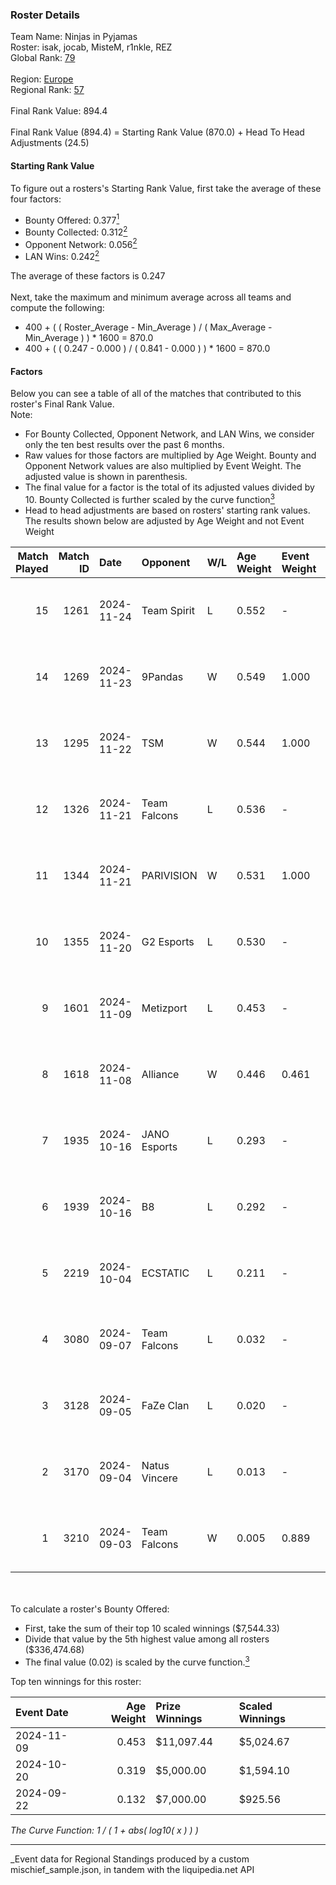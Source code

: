 ### Roster Details<br />
Team Name: Ninjas in Pyjamas<br />
Roster: isak, jocab, MisteM, r1nkle, REZ<br />
Global Rank: [79](../../standings_global_2025_03_01.md)<br />
<br />
Region: [Europe]( ../../standings_europe_2025_03_01.md)<br />
Regional Rank: [57]( ../../standings_europe_2025_03_01.md)<br />
<br />
Final Rank Value:  894.4<br />
<br />
Final Rank Value (894.4) = Starting Rank Value (870.0) + Head To Head Adjustments (24.5)<br />

#### Starting Rank Value<br />
To figure out a rosters's Starting Rank Value, first take the average of these four factors:<br />
- Bounty Offered: 0.377[<sup>1</sup>](#table2)
- Bounty Collected: 0.312[<sup>2</sup>](#table1)
- Opponent Network: 0.056[<sup>2</sup>](#table1)
- LAN Wins: 0.242[<sup>2</sup>](#table1)

The average of these factors is 0.247<br />
<br />
Next, take the maximum and minimum average across all teams and compute the following:<br />
- 400 + ( ( Roster_Average - Min_Average ) / ( Max_Average - Min_Average ) ) * 1600 = 870.0
- 400 + ( ( 0.247 - 0.000 ) / ( 0.841 - 0.000 ) ) * 1600 = 870.0


#### Factors<br />
Below you can see a table of all of the matches that contributed to this roster's Final Rank Value.<br />
Note:<br />

- For Bounty Collected, Opponent Network, and LAN Wins, we consider only the ten best results over the past 6 months.
- Raw values for those factors are multiplied by Age Weight. Bounty and Opponent Network values are also multiplied by Event Weight. The adjusted value is shown in parenthesis.
- The final value for a factor is the total of its adjusted values divided by 10. Bounty Collected is further scaled by the curve function[<sup>3</sup>](#curveFunction)
- Head to head adjustments are based on rosters' starting rank values. The results shown below are adjusted by Age Weight and not Event Weight
<span id="table1"></span><br />


| Match Played | Match ID | Date       | Opponent      | W/L | Age Weight | Event Weight | Bounty Collected | Opponent Network | LAN Wins  | H2H Adj. | Roster                           |
| -: | -: | :- | :- | :- | :- | :- | :- | :- | :- | -: | :- |
|           15 |     1261 | 2024-11-24 | Team Spirit   | L   | 0.552      | -            | -                | -                | -         |    -0.04 | isak, jocab, MisteM, r1nkle, REZ |
|           14 |     1269 | 2024-11-23 | 9Pandas       | W   | 0.549      | 1.000        | 0.084 (0.046)    | 0.560 (0.307)    | 1 (0.549) |    13.94 | isak, jocab, MisteM, r1nkle, REZ |
|           13 |     1295 | 2024-11-22 | TSM           | W   | 0.544      | 1.000        | 0.009 (0.005)    | 0.167 (0.091)    | 1 (0.544) |     5.97 | isak, jocab, MisteM, r1nkle, REZ |
|           12 |     1326 | 2024-11-21 | Team Falcons  | L   | 0.536      | -            | -                | -                | -         |    -0.06 | isak, jocab, MisteM, r1nkle, REZ |
|           11 |     1344 | 2024-11-21 | PARIVISION    | W   | 0.531      | 1.000        | 0.006 (0.003)    | 0.077 (0.041)    | 1 (0.531) |     5.67 | isak, jocab, MisteM, r1nkle, REZ |
|           10 |     1355 | 2024-11-20 | G2 Esports    | L   | 0.530      | -            | -                | -                | -         |    -0.07 | isak, jocab, MisteM, r1nkle, REZ |
|            9 |     1601 | 2024-11-09 | Metizport     | L   | 0.453      | -            | -                | -                | -         |    -2.50 | isak, jocab, MisteM, r1nkle, REZ |
|            8 |     1618 | 2024-11-08 | Alliance      | W   | 0.446      | 0.461        | 0.015 (0.003)    | 0.595 (0.123)    | 1 (0.446) |     9.56 | isak, jocab, MisteM, r1nkle, REZ |
|            7 |     1935 | 2024-10-16 | JANO Esports  | L   | 0.293      | -            | -                | -                | -         |    -4.71 | isak, jocab, MisteM, r1nkle, REZ |
|            6 |     1939 | 2024-10-16 | B8            | L   | 0.292      | -            | -                | -                | -         |    -1.10 | isak, jocab, MisteM, r1nkle, REZ |
|            5 |     2219 | 2024-10-04 | ECSTATIC      | L   | 0.211      | -            | -                | -                | -         |    -2.32 | isak, jocab, MisteM, r1nkle, REZ |
|            4 |     3080 | 2024-09-07 | Team Falcons  | L   | 0.032      | -            | -                | -                | -         |    -0.00 | alex, isak, maxster, r1nkle, REZ |
|            3 |     3128 | 2024-09-05 | FaZe Clan     | L   | 0.020      | -            | -                | -                | -         |    -0.00 | alex, isak, maxster, r1nkle, REZ |
|            2 |     3170 | 2024-09-04 | Natus Vincere | L   | 0.013      | -            | -                | -                | -         |    -0.00 | alex, isak, maxster, r1nkle, REZ |
|            1 |     3210 | 2024-09-03 | Team Falcons  | W   | 0.005      | 0.889        | 0.927 (0.005)    | 0.744 (0.004)    | 1 (0.005) |     0.17 | alex, isak, maxster, r1nkle, REZ |

<br />
<span id="table2"></span><br />
To calculate a roster's Bounty Offered:<br />

- First, take the sum of their top 10 scaled winnings ($7,544.33)
- Divide that value by the 5th highest value among all rosters ($336,474.68)
- The final value (0.02) is scaled by the curve function.[<sup>3</sup>](#curveFunction)

Top ten winnings for this roster:<br />

| Event Date | Age Weight | Prize Winnings | Scaled Winnings |
| :- | -: | :- | :- |
| 2024-11-09 |      0.453 | $11,097.44     | $5,024.67       |
| 2024-10-20 |      0.319 | $5,000.00      | $1,594.10       |
| 2024-09-22 |      0.132 | $7,000.00      | $925.56         |


<span id="curveFunction"></span>_The Curve Function: 1 / ( 1 + abs( log10( x ) ) )_<br />

---
_Event data for Regional Standings produced by a custom mischief_sample.json, in tandem with the liquipedia.net API<br />
